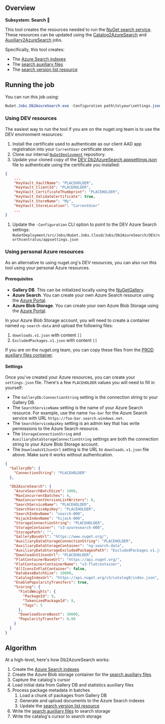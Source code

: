 ## Overview

**Subsystem: Search 🔎**

This tool creates the resources needed to run the [NuGet search service](../NuGet.Services.SearchService). These resources can be updated using the [Catalog2AzureSearch](../NuGet.Jobs.Catalog2AzureSearch) and [Auxiliary2AzureSearch](../NuGet.Jobs.Auxiliary2AzureSearch) jobs.

Specifically, this tool creates:

* The [Azure Search indexes](../../docs/Azure-Search-indexes.md)
* The [search auxiliary files](../../docs/Search-auxiliary-files.md)
* The [search version list resource](../../docs/Search-version-list-resource.md)

## Running the job

You can run this job using:

```ps1
NuGet.Jobs.Db2AzureSearch.exe -Configuration path\to\your\settings.json
```

### Using DEV resources

The easiest way to run the tool if you are on the nuget.org team is to use the DEV environment resources:

1. Install the certificate used to authenticate as our client AAD app registration into your `CurrentUser` certificate store.
1. Clone our internal [`NuGetDeployment`](https://nuget.visualstudio.com/DefaultCollection/NuGetMicrosoft/_git/NuGetDeploymentp) repository.
1. Update your cloned copy of the [DEV Db2AzureSearch appsettings.json](https://nuget.visualstudio.com/DefaultCollection/NuGetMicrosoft/_git/NuGetDeployment?path=%2Fsrc%2FJobs%2FNuGet.Jobs.Cloud%2FJobs%2FDb2AzureSearch%2FDEV%2Fnorthcentralus%2Fappsettings.json) file to authenticate using the certificate you installed:
```json
{
    ...
    "KeyVault_VaultName": "PLACEHOLDER",
    "KeyVault_ClientId": "PLACEHOLDER",
    "KeyVault_CertificateThumbprint": "PLACEHOLDER",
    "KeyVault_ValidateCertificate": true,
    "KeyVault_StoreName": "My",
    "KeyVault_StoreLocation": "CurrentUser"
    ...
}
```

1. Update the `-Configuration` CLI option to point to the DEV Azure Search settings: `NuGetDeployment/src/Jobs/NuGet.Jobs.Cloud/Jobs/Db2AzureSearch/DEV/northcentralus/appsettings.json`

### Using personal Azure resources

As an alternative to using nuget.org's DEV resources, you can also run this tool using your personal Azure resources.

#### Prerequisites

- **Gallery DB**. This can be initialized locally using the [NuGetGallery](https://github.com/NuGet/NuGetGallery/blob/master/README.md).
- **Azure Search**. You can create your own Azure Search resource using the [Azure Portal](https://docs.microsoft.com/en-us/azure/search/search-create-service-portal).
- **Azure Blob Storage**. You can create your own Azure Blob Storage using the [Azure Portal](https://docs.microsoft.com/en-us/azure/storage/common/storage-account-create).

In your Azure Blob Storage account, you will need to create a container named `ng-search-data` and upload the following files:
1. `downloads.v1.json` with content `[]`
1. `ExcludedPackages.v1.json` with content `[]`

If you are on the nuget.org team, you can copy these files from the [PROD auxiliary files container](https://nuget.visualstudio.com/DefaultCollection/NuGetMicrosoft/_git/NuGetDeployment?path=%2Fsrc%2FJobs%2FNuGet.Jobs.Cloud%2FJobs%2FDb2AzureSearch%2FPROD%2Fnorthcentralus%2Fappsettings.json&version=GBmaster&line=18&lineEnd=24&lineStartColumn=1&lineEndColumn=1&lineStyle=plain).

#### Settings

Once you've created your Azure resources, you can create your `settings.json` file. There's a few `PLACEHOLDER` values you will need to fill in yourself:

* The `GalleryDb:ConnectionString` setting is the connection string to your Gallery DB.
* The `SearchServiceName` setting is the name of your Azure Search resource. For example, use the name `foo-bar` for the Azure Search service with URL `https://foo-bar.search.windows.net`.
* The `SearchServiceApiKey` setting is an admin key that has write permissions to the Azure Search resource.
* The `StorageConnectionString` and `AuxiliaryDataStorageConnectionString` settings are both the connection string to your Azure Blob Storage account.
* The `DownloadsV1JsonUrl` setting is the URL to `downloads.v1.json` file above. Make sure it works without authentication.

```json
{
  "GalleryDb": {
    "ConnectionString": "PLACEHOLDER"
  },

  "Db2AzureSearch": {
    "AzureSearchBatchSize": 1000,
    "MaxConcurrentBatches": 4,
    "MaxConcurrentVersionListWriters": 8,
    "SearchServiceName": "PLACEHOLDER",
    "SearchServiceApiKey": "PLACEHOLDER",
    "SearchIndexName": "search-000",
    "HijackIndexName": "hijack-000",
    "StorageConnectionString": "PLACEHOLDER",
    "StorageContainer": "v3-azuresearch-000",
    "StoragePath": "",
    "GalleryBaseUrl": "https://www.nuget.org/",
    "AuxiliaryDataStorageConnectionString": "PLACEHOLDER",
    "AuxiliaryDataStorageContainer": "ng-search-data",
    "AuxiliaryDataStorageExcludedPackagesPath": "ExcludedPackages.v1.json",
    "DownloadsV1JsonUrl": "PLACEHOLDER",
    "FlatContainerBaseUrl": "https://api.nuget.org/",
    "FlatContainerContainerName": "v3-flatcontainer",
    "AllIconsInFlatContainer": false,
    "DatabaseBatchSize": 10000,
    "CatalogIndexUrl": "https://api.nuget.org/v3/catalog0/index.json",
    "EnablePopularityTransfers": true,
    "Scoring": {
      "FieldWeights": {
        "PackageId": 9,
        "TokenizedPackageId": 9,
        "Tags": 5
      },
      "DownloadScoreBoost": 30000,
      "PopularityTransfer": 0.99
    }
  }
}
```

## Algorithm

At a high-level, here's how Db2AzureSearch works:

1. Create the [Azure Search indexes](../../docs/Azure-Search-indexes.md)
1. Create the Azure Blob storage container for the [search auxiliary files](../../docs/Search-auxiliary-files.md)
1. Capture the catalog's cursor
1. Load initial data from Gallery DB and statistics auxiliary files
1. Process package metadata in batches
    1. Load a chunk of packages from Gallery DB
    1. Generate and upload documents to the Azure Search indexes
    1. Update the [search version list resource](../../docs/Search-version-list-resource.md)
1. Write the [search auxiliary files](../../docs/Search-auxiliary-files.md) to search storage
1. Write the catalog's cursor to search storage